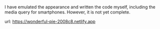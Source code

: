 I have emulated the appearance and written the code myself, including the media query for smartphones. However, it is not yet complete.

url: https://wonderful-pie-2008c8.netlify.app
